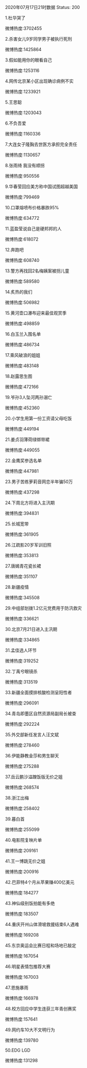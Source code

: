 2020年07月17日21时数据
Status: 200

1.杜华哭了

微博热度:3702455

2.杀害女儿9岁同学男子被执行死刑

微博热度:1425864

3.假如能用你的眼看自己

微博热度:1253116

4.网传北京某小区出现确诊病例不实

微博热度:1233921

5.王思聪

微博热度:1203043

6.不负吾爱

微博热度:1160336

7.大连女子隆胸去世医方承担完全责任

微博热度:1130657

8.张雨绮 我没有顺拐

微博热度:950556

9.华春莹回应美方称中国试图超越美国

微博热度:799469

10.口罩熔喷布价格暴跌95%

微博热度:634772

11.蓝盈莹说自己是硬邦邦的人

微博热度:618072

12.奔跑吧

微博热度:608740

13.警方再找回2名梅姨案被拐儿童

微博热度:589580

14.炙热的我们

微博热度:506982

15.黄河壶口瀑布迎来最佳观赏季

微博热度:498859

16.白玉兰入围名单

微博热度:486734

17.乘风破浪的姐姐

微博热度:483148

18.赵露思生图

微博热度:472166

19.爷孙3人坠河两孙溺亡

微博热度:452360

20.小学生用第一份工资请父母吃饭

微博热度:449194

21.姜贞羽薄荷绿绑带裙

微博热度:449055

22.金鹰奖参选名单

微博热度:447981

23.男子苦练萝莉音网恋半年骗50万

微博热度:437298

24.下周北方将进入主汛期

微博热度:394831

25.长城宽带

微博热度:361905

26.江疏影20岁军训旧照

微博热度:353813

27.唐嫣青花瓷长裙

微博热度:351107

28.新疆疫情

微博热度:345508

29.中组部划拨1.2亿元党费用于防汛救灾

微博热度:336621

30.北京7月21日进入主汛期

微博热度:334865

31.孟佳选人环节

微博热度:319252

32.丁禹兮眼镜杀

微博热度:313519

33.新疆全面摸排核酸检测呈阳性者

微博热度:296091

34.青岛即墨区自然资源局副局长被查

微博热度:292224

35.外交部新任发言人汪文斌

微博热度:278460

36.伊能静教金莎和男生聊天

微博热度:275288

37.岳云鹏沙溢蹭饭版无价之姐

微博热度:268574

38.浙江出梅

微博热度:258402

39.暮白首

微博热度:255099

40.电影院复映片单

微博热度:209161

41.王一博跳无价之姐

微博热度:200916

42.巴菲特4个月从苹果赚400亿美元

微博热度:184277

43.神仙级别饭拍能有多绝

微博热度:183507

44.重庆开州山体滑坡救援结束6人遇难

微博热度:169208

45.东京奥运会比赛日程和场地已敲定

微博热度:167054

46.明星表情包推荐大赛

微博热度:167003

47.恩施暴雨

微博热度:166978

48.校方回应中学生连获三年青创赛奖

微博热度:157641

49.网约车10大不文明行为

微博热度:139780

50.EDG LGD

微博热度:131298

